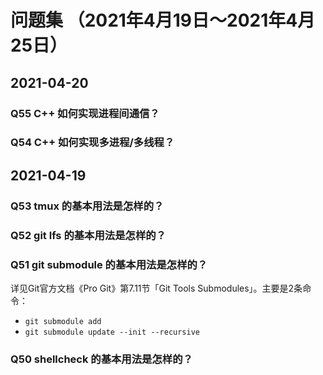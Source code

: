 # 问题集 （2021年4月19日～2021年4月25日）

## 2021-04-20

### Q55 C++ 如何实现进程间通信？

### Q54 C++ 如何实现多进程/多线程？

## 2021-04-19

### Q53 tmux 的基本用法是怎样的？

### Q52 git lfs 的基本用法是怎样的？

### Q51 git submodule 的基本用法是怎样的？

详见Git官方文档《Pro Git》第7.11节「Git Tools Submodules」。主要是2条命令：

- `git submodule add`
- `git submodule update --init --recursive`

### Q50 shellcheck 的基本用法是怎样的？

